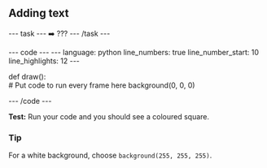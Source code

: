 <h2 class="c-project-heading--task">Adding text</h2>

--- task ---
➡️ ???
--- /task --- 
 

<div class="c-project-code">
--- code ---
---
language: python
line_numbers: true
line_number_start: 10
line_highlights: 12
---
 
def draw():   
    # Put code to run every frame here
    background(0, 0, 0)    
  
--- /code ---
</div>

**Test:** Run your code and you should see a coloured square. 

<div class="c-project-callout c-project-callout--tip">

### Tip

For a white background, choose `background(255, 255, 255)`.

</div>
